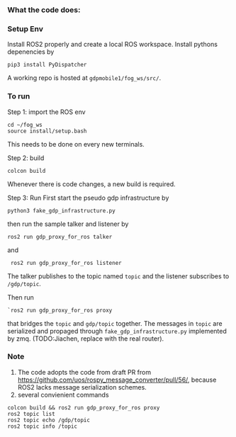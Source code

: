 ### What the code does: 


### Setup Env
Install ROS2 properly and create a local ROS workspace. 
Install pythons depenencies by
```
pip3 install PyDispatcher 
```
A working repo is  hosted at `gdpmobile1/fog_ws/src/`.

### To run 

Step 1: import the ROS env 
```
cd ~/fog_ws
source install/setup.bash
```
This needs to be done on every new terminals.

Step 2: build
```
colcon build
```
Whenever there is code changes, a new build is required.

Step 3: Run
First start the pseudo gdp infrastructure by 
```
python3 fake_gdp_infrastructure.py
```
then run the sample talker and listener by
```
ros2 run gdp_proxy_for_ros talker
```
and
```
 ros2 run gdp_proxy_for_ros listener
```
The talker publishes to the topic named `topic` and the listener subscribes to `/gdp/topic`. 

Then run
```
`ros2 run gdp_proxy_for_ros proxy
```
that bridges the `topic` and `gdp/topic` together. The messages in `topic` are serialized and propaged through `fake_gdp_infrastructure.py` implemented by zmq. (TODO:Jiachen, replace with the real router). 

### Note

1. The code adopts the code from draft PR from https://github.com/uos/rospy_message_converter/pull/56/, because ROS2 lacks message serialization schemes. 
2. several convienient commands 
```
colcon build && ros2 run gdp_proxy_for_ros proxy
ros2 topic list
ros2 topic echo /gdp/topic
ros2 topic info /topic
```